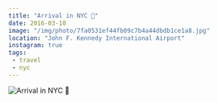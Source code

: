 ```yaml
---
title: "Arrival in NYC 🛬"
date: 2016-03-10
image: "/img/photo/7fa0531ef44fb09c7b4a44dbdb1ce1a8.jpg"
location: "John F. Kennedy International Airport"
instagram: true
tags:
 - travel
 - nyc
---
```


![Arrival in NYC 🛬](/img/photo/7fa0531ef44fb09c7b4a44dbdb1ce1a8.jpg)
